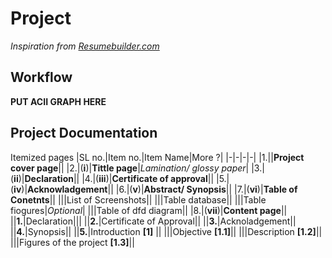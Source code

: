# Project

*Inspiration from [Resumebuilder.com](https://resumebuilder.com)*

## Workflow

**PUT ACII GRAPH HERE**

## Project Documentation

Itemized pages
|SL no.|Item no.|Item Name|More ?|
|-|-|-|-|
|1.||**Project cover page**|| 
|2.|(**i**)|**Tittle page**|*Lamination/ glossy paper*|
|3.|(**ii**)|**Declaration**||
|4.|(**iii**)|**Certificate of approval**||
|5.|(**iv**)|**Acknowladgement**||
|6.|(**v**)|**Abstract/ Synopsis**||
|7.|(**vi**)|**Table of Conetnts**||
|||List of Screenshots||
|||Table database||
|||Table fiogures|*Optional*|
|||Table of dfd diagram||
|8.|(**vii**)|**Content page**||
||**1.**|Declaration|||
||**2.**|Certificate of Approval||
||**3.**|Acknoladgement||
||**4.**|Synopsis||
||**5.**|Introduction **[1]** ||
|||Objective **[1.1]**||
|||Description **[1.2]**||
|||Figures of the project **[1.3]**||